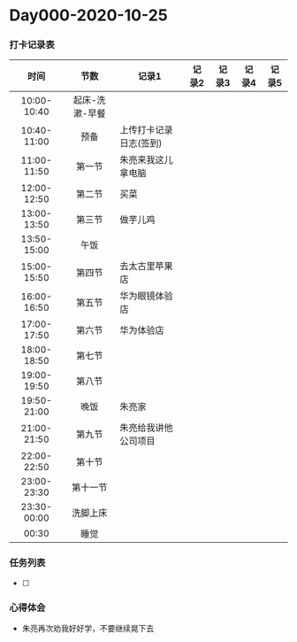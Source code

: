 # Day000-2020-10-25

### 打卡记录表

|    时间     |      节数      | 记录1                  | 记录2 | 记录3 | 记录4 | 记录5 |
| :---------: | :------------: | ---------------------- | ----- | ----- | ----- | ----- |
| 10:00-10:40 | 起床-洗漱-早餐 |                        |       |       |       |       |
| 10:40-11:00 |      预备      | 上传打卡记录日志(签到) |       |       |       |       |
| 11:00-11:50 |     第一节     | 朱亮来我这儿拿电脑     |       |       |       |       |
| 12:00-12:50 |     第二节     | 买菜                   |       |       |       |       |
| 13:00-13:50 |     第三节     | 做芋儿鸡               |       |       |       |       |
| 13:50-15:00 |      午饭      |                        |       |       |       |       |
| 15:00-15:50 |     第四节     | 去太古里苹果店         |       |       |       |       |
| 16:00-16:50 |     第五节     | 华为眼镜体验店         |       |       |       |       |
| 17:00-17:50 |     第六节     | 华为体验店             |       |       |       |       |
| 18:00-18:50 |     第七节     |                        |       |       |       |       |
| 19:00-19:50 |     第八节     |                        |       |       |       |       |
| 19:50-21:00 |      晚饭      | 朱亮家                 |       |       |       |       |
| 21:00-21:50 |     第九节     | 朱亮给我讲他公司项目   |       |       |       |       |
| 22:00-22:50 |     第十节     |                        |       |       |       |       |
| 23:00-23:30 |    第十一节    |                        |       |       |       |       |
| 23:30-00:00 |    洗脚上床    |                        |       |       |       |       |
|    00:30    |      睡觉      |                        |       |       |       |       |

### 任务列表

- [ ] 

### 心得体会

- 朱亮再次劝我好好学，不要继续晃下去

